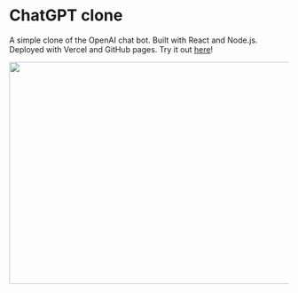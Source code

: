 # ChatGPT clone
A simple clone of the OpenAI chat bot. Built with React and Node.js. Deployed with Vercel and GitHub pages.
Try it out <a href="https://kris-2022.github.io/chagpt-clone-react-nodejs/">here</a>!

<a href="#"><img src="https://github.com/Kris-2022/chagpt-clone-react-nodejs/assets/113033203/ec93d37e-c02e-4eaa-a845-c1ad90f65d55" width="824px" height="400px" /></a>

